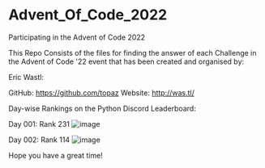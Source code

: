 # Advent_Of_Code_2022
Participating in the Advent of Code 2022

This Repo Consists of the files for finding the answer of each Challenge in the Advent of Code '22 event that has been created and organised by:

Eric Wastl:
  
  GitHub: https://github.com/topaz
  Website: http://was.tl/

Day-wise Rankings on the Python Discord Leaderboard:

  Day 001: Rank 231
  ![image](https://user-images.githubusercontent.com/118423954/205229701-95523520-0b2c-4eca-8ada-63d2f9506752.png)

  Day 002: Rank 114
  ![image](https://user-images.githubusercontent.com/118423954/205229779-de690fee-ac55-4599-b5ec-c390c4e51be0.png)
  
Hope you have a great time!
